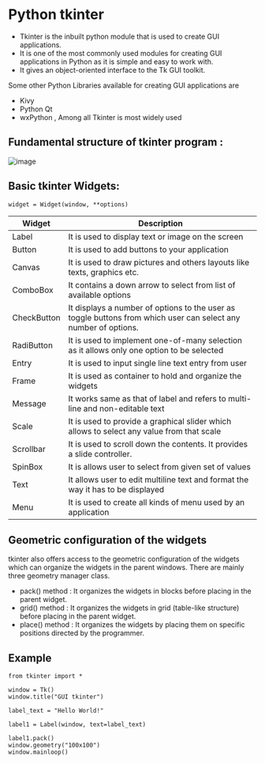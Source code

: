 # Python tkinter

* Tkinter is the inbuilt python module that is used to create GUI applications. 
* It is one of the most commonly used modules for creating GUI applications in Python as it is simple and easy to work with. 
* It gives an object-oriented interface to the Tk GUI toolkit.

Some other Python Libraries available for creating GUI applications are

- Kivy
- Python Qt
- wxPython ,
Among all Tkinter is most widely used

## Fundamental structure of tkinter program :

![image](https://user-images.githubusercontent.com/33021781/129498549-c43118f2-6c9f-4cb6-ac95-e9eab65b940d.png)

## Basic tkinter Widgets:

```
widget = Widget(window, **options)
```

| Widget | Description |
| ------ | ------ |
| Label | It is used to display text or image on the screen |
| Button | It is used to add buttons to your application |
| Canvas | It is used to draw pictures and others layouts like texts, graphics etc. |
| ComboBox | It contains a down arrow to select from list of available options |
| CheckButton | It displays a number of options to the user as toggle buttons from which user can select any number of options. |
| RadiButton | It is used to implement one-of-many selection as it allows only one option to be selected |
| Entry | It is used to input single line text entry from user |
| Frame | It is used as container to hold and organize the widgets |
| Message | It works same as that of label and refers to multi-line and non-editable text |
| Scale | It is used to provide a graphical slider which allows to select any value from that scale |
| Scrollbar | It is used to scroll down the contents. It provides a slide controller. |
| SpinBox | It is allows user to select from given set of values |
| Text | It allows user to edit multiline text and format the way it has to be displayed |
| Menu | It is used to create all kinds of menu used by an application |


## Geometric configuration of the widgets

tkinter also offers access to the geometric configuration of the widgets which can organize the widgets in the parent windows. There are mainly three geometry manager class.
* pack() method :  It organizes the widgets in blocks before placing in the parent widget.
* grid() method :  It organizes the widgets in grid (table-like structure) before placing in the parent widget.
* place() method : It organizes the widgets by placing them on specific positions directed by the programmer.

## Example
```
from tkinter import *

window = Tk()
window.title("GUI tkinter")

label_text = "Hello World!"

label1 = Label(window, text=label_text)

label1.pack()
window.geometry("100x100")
window.mainloop()
```




